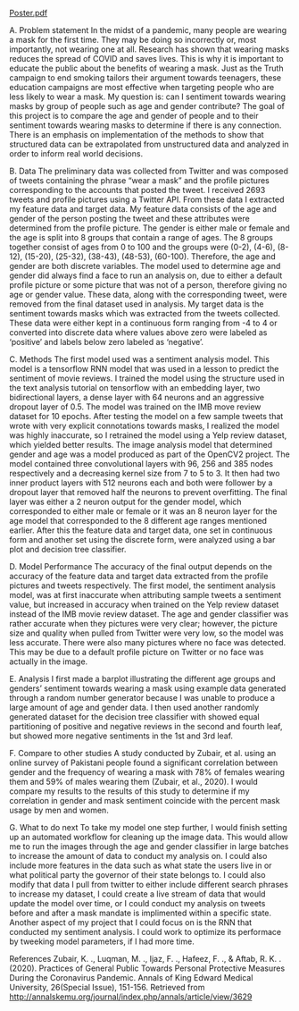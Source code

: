 [Poster.pdf](https://github.com/LukeD77/Machine_Learning2/files/5044608/Poster.pdf)


A.	Problem statement
In the midst of a pandemic, many people are wearing a mask for the first time. They may be doing so incorrectly or, most importantly, not wearing 
one at all. Research has shown that wearing masks reduces the spread of COVID and saves lives. This is why it is important to educate the public about the benefits of 
wearing a mask. Just as the Truth campaign to end smoking tailors their argument towards teenagers, these education campaigns are most effective when targeting people 
who are less likely to wear a mask. My question is: can I sentiment towards wearing masks by group of people such as age and gender contribute?
The goal of this project is to compare the age and gender of people and to their sentiment towards wearing masks to determine if there is any connection. There is an 
emphasis on implementation of the methods to show that structured data can be extrapolated from unstructured data and analyzed in order to inform real world decisions.

B.	Data
The preliminary data was collected from Twitter and was composed of tweets containing the phrase “wear a mask” and the profile pictures corresponding to the accounts 
that posted the tweet. I received 2693 tweets and profile pictures using a Twitter API. From these data I extracted my feature data and target data. My feature data 
consists of the age and gender of the person posting the tweet and these attributes were determined from the profile picture. The gender is either male or female and 
the age is split into 8 groups that contain a range of ages. The 8 groups together consist of ages from 0 to 100 and the groups were (0-2), (4-6), (8-12), (15-20), 
(25-32), (38-43), (48-53), (60-100). Therefore, the age and gender are both discrete variables. The model used to determine age and gender did always find a face to 
run an analysis on, due to either a default profile picture or some picture that was not of a person, therefore giving no age or gender value. These data, along with 
the corresponding tweet, were removed from the final dataset used in analysis. My target data is the sentiment towards masks which was extracted from the tweets collected. 
These data were either kept in a continuous form ranging from -4 to 4 or converted into discrete data where values above zero were labeled as ‘positive’ and labels below 
zero labeled as ‘negative’. 

C.	Methods
The first model used was a sentiment analysis model. This model is a tensorflow RNN model that was used in a lesson to predict the sentiment of movie reviews. I trained the 
model using the structure used in the text analysis tutorial on tensorflow with an embedding layer, two bidirectional layers, a dense layer with 64 neurons and an aggressive 
dropout layer of 0.5. The model was trained on the IMB move review dataset for 10 epochs. After testing the model on a few sample tweets that wrote with very explicit connotations 
towards masks, I realized the model was highly inaccurate, so I retrained the model using a Yelp review dataset, which yielded better results. The image analysis model that 
determined gender and age was a model produced as part of the OpenCV2 project.  The model contained three convolutional layers with 96, 256 and 385 nodes respectively and a 
decreasing kernel size from 7 to 5 to 3. It then had two inner product layers with 512 neurons each and both were follower by a dropout layer that removed half the neurons to 
prevent overfitting. The final layer was either a 2 neuron output for the gender model, which corresponded to either male or female or it was an 8 neuron layer for the age model 
that corresponded to the 8 different age ranges mentioned earlier.
After this the feature data and target data, one set in continuous form and another set using the discrete form, were analyzed using a bar plot and decision tree classifier. 

D.	Model Performance
The  accuracy of the final output depends on the accuracy of the feature data and target data extracted from the profile pictures and tweets respectively. The first model, the 
sentiment analysis model, was at first inaccurate when attributing sample tweets a sentiment value, but increased in accuracy when trained on the Yelp review dataset instead of 
the IMB movie review dataset. The age and gender classifier was rather accurate when they pictures were very clear; however, the picture size and quality when pulled from Twitter 
were very low, so the model was less accurate. There were also many pictures where no face was detected. This may be due to a default profile picture on Twitter or no face was 
actually in the image. 

E.	Analysis
I first made a barplot illustrating the different age groups and genders’ sentiment towards wearing a mask using example data generated through a random number generator because I 
was unable to produce a large amount of age and gender data. I then used another randomly generated dataset for the decision tree classifier with showed equal partitioning of 
positive and negative reviews in the second and fourth leaf, but showed more negative sentiments in the 1st and 3rd leaf.

F.	Compare to other studies
A study conducted by Zubair, et al. using an online survey of Pakistani people found a significant correlation between gender and the frequency of wearing a mask with 78% of 
females wearing them and 59% of males wearing them (Zubair, et al., 2020). I would compare my results to the results of this study to determine if my correlation in gender and 
mask sentiment coincide with the percent mask usage by men and women.

G.	What to do next
To take my model one step further, I would finish setting up an automated workflow for cleaning up the image data. This would allow me to run the images through the age and gender 
classifier in large batches to increase the amount of data to conduct my analysis on. I could also include more features in the data such as what state the users live in or what 
political party the governor of their state belongs to. I could also modify that data I pull from twitter to either include different search phrases to increase my dataset, I could
create a live stream of data that would update the model over time, or I could conduct my analysis on tweets before and after a mask mandate is implimented within a specific state.
Another aspect of my project that I could focus on is the RNN that conducted my sentiment analysis. I could work to optimize its performace by tweeking model parameters, if I had
more time.

References
Zubair, K. ., Luqman, M. ., Ijaz, F. ., Hafeez, F. ., & Aftab, R. K. . (2020). Practices of General Public Towards Personal Protective Measures During the Coronavirus Pandemic. 
Annals of King Edward Medical University, 26(Special Issue), 151-156. Retrieved from http://annalskemu.org/journal/index.php/annals/article/view/3629
